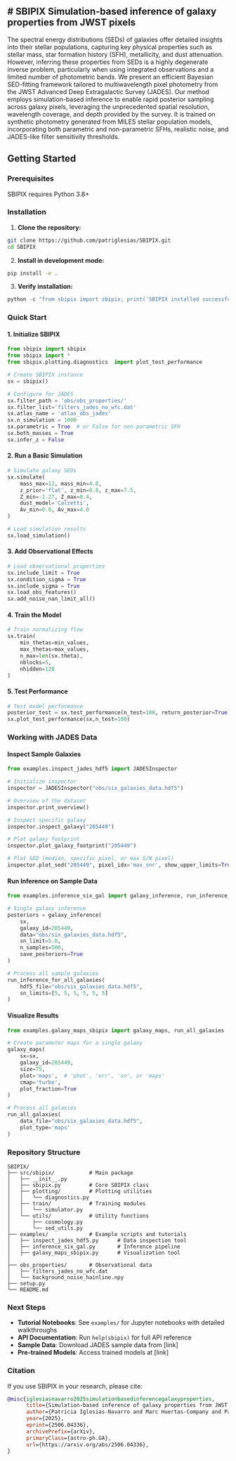 **# SBIPIX**
Simulation-based inference of galaxy properties from JWST pixels
---
The spectral energy distributions (SEDs) of galaxies offer detailed insights into their stellar populations, capturing key physical properties such as stellar mass, star formation history (SFH), metallicity, and dust attenuation. However, inferring these properties from SEDs is a highly degenerate inverse problem, particularly when using integrated observations and a limited number of photometric bands. We present an efficient Bayesian SED-fitting framework tailored to multiwavelength pixel photometry from the JWST Advanced Deep Extragalactic Survey (JADES). Our method employs simulation-based inference to enable rapid posterior sampling across galaxy pixels, leveraging the unprecedented spatial resolution, wavelength coverage, and depth provided by the survey. It is trained on synthetic photometry generated from MILES stellar population models, incorporating both parametric and non-parametric SFHs, realistic noise, and JADES-like filter sensitivity thresholds.

## Getting Started

### Prerequisites

SBIPIX requires Python 3.8+


### Installation

1. **Clone the repository:**
```bash
git clone https://github.com/patriglesias/SBIPIX.git
cd SBIPIX
```

2. **Install in development mode:**
```bash
pip install -e .
```

3. **Verify installation:**
```python
python -c "from sbipix import sbipix; print('SBIPIX installed successfully!')"
```

### Quick Start

#### 1. Initialize SBIPIX
```python
from sbipix import sbipix
from sbipix import *
from sbipix.plotting.diagnostics  import plot_test_performance

# Create SBIPIX instance
sx = sbipix()

# Configure for JADES
sx.filter_path = 'obs/obs_properties/'
sx.filter_list='filters_jades_no_wfc.dat'
sx.atlas_name = 'atlas_obs_jades'
sx.n_simulation = 1000
sx.parametric = True  # or False for non-parametric SFH
sx.both_masses = True
sx.infer_z = False
```

#### 2. Run a Basic Simulation
```python
# Simulate galaxy SEDs
sx.simulate(
    mass_max=12, mass_min=4.0,
    z_prior='flat', z_min=0.0, z_max=7.5,
    Z_min=-2.27, Z_max=0.4,
    dust_model='Calzetti',
    Av_min=0.0, Av_max=4.0
)

# Load simulation results
sx.load_simulation()
```

#### 3. Add Observational Effects
```python
# Load observational properties
sx.include_limit = True
sx.condition_sigma = True
sx.include_sigma = True
sx.load_obs_features()
sx.add_noise_nan_limit_all()
```

#### 4. Train the Model
```python
# Train normalizing flow
sx.train(
    min_thetas=min_values,
    max_thetas=max_values,
    n_max=len(sx.theta),
    nblocks=5,
    nhidden=128
)
```

#### 5. Test Performance
```python
# Test model performance
posterior_test = sx.test_performance(n_test=100, return_posterior=True)
sx.plot_test_performance(sx,n_test=100)

```

### Working with JADES Data

#### Inspect Sample Galaxies
```python
from examples.inspect_jades_hdf5 import JADESInspector

# Initialize inspector
inspector = JADESInspector("obs/six_galaxies_data.hdf5")

# Overview of the dataset
inspector.print_overview()

# Inspect specific galaxy
inspector.inspect_galaxy("205449")

# Plot galaxy footprint
inspector.plot_galaxy_footprint("205449")

# Plot SED (median, specific pixel, or max S/N pixel)
inspector.plot_sed("205449", pixel_idx='max_snr', show_upper_limits=True)
```

#### Run Inference on Sample Data
```python
from examples.inference_six_gal import galaxy_inference, run_inference_for_all_galaxies

# Single galaxy inference
posteriors = galaxy_inference(
    sx, 
    galaxy_id=205449,
    data="obs/six_galaxies_data.hdf5",
    sn_limit=5.0,
    n_samples=500,
    save_posteriors=True
)

# Process all sample galaxies
run_inference_for_all_galaxies(
    hdf5_file="obs/six_galaxies_data.hdf5",
    sn_limits=[5, 5, 5, 5, 5, 5]
)
```

#### Visualize Results
```python
from examples.galaxy_maps_sbipix import galaxy_maps, run_all_galaxies

# Create parameter maps for a single galaxy
galaxy_maps(
    sx=sx,
    galaxy_id=205449,
    size=75,
    plot='maps',  # 'phot', 'err', 'sn', or 'maps'
    cmap='turbo',
    plot_fraction=True
)

# Process all galaxies
run_all_galaxies(
    data_file="obs/six_galaxies_data.hdf5",
    plot_type='maps'
)
```

### Repository Structure

```
SBIPIX/
├── src/sbipix/           # Main package
│   ├── __init__.py       
│   ├── sbipix.py         # Core SBIPIX class
│   ├── plotting/         # Plotting utilities
│   │   └── diagnostics.py
│   ├── train/            # Training modules
│   │   └── simulator.py
│   └── utils/            # Utility functions
│       ├── cosmology.py
│       └── sed_utils.py
├── examples/             # Example scripts and tutorials
│   ├── inspect_jades_hdf5.py      # Data inspection tool
│   ├── inference_six_gal.py       # Inference pipeline
│   ├── galaxy_maps_sbipix.py      # Visualization tool
│ 
├── obs_properties/       # Observational data
│   ├── filters_jades_no_wfc.dat
│   └── background_noise_hainline.npy
├── setup.py
└── README.md
```

### Next Steps

- **Tutorial Notebooks**: See `examples/` for Jupyter notebooks with detailed walkthroughs
- **API Documentation**: Run `help(sbipix)` for full API reference  
- **Sample Data**: Download JADES sample data from [link]
- **Pre-trained Models**: Access trained models at [link]

### Citation

If you use SBIPIX in your research, please cite:
```bibtex
@misc{iglesiasnavarro2025simulationbasedinferencegalaxyproperties,
      title={Simulation-based inference of galaxy properties from JWST pixels}, 
      author={Patricia Iglesias-Navarro and Marc Huertas-Company and Pablo Pérez-González and Johan H. Knapen and ChangHoon Hahn and Anton M. Koekemoer and Steven L. Finkelstein and Natalia Villanueva and Andrés Asensio Ramos},
      year={2025},
      eprint={2506.04336},
      archivePrefix={arXiv},
      primaryClass={astro-ph.GA},
      url={https://arxiv.org/abs/2506.04336}, 
}
```